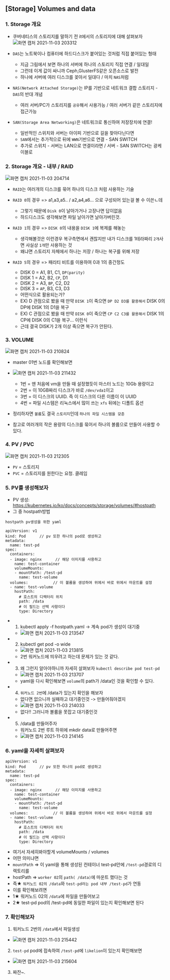 ## [Storage] Volumes and data

### 1. Storage 개요
- 쿠버네티스의 스토리지를 말하기 전 it에서의 스토리지에 대해 살펴보자
![화면 캡처 2021-11-03 203312](https://user-images.githubusercontent.com/62214428/140053043-4de0223c-0c0c-4b3b-befe-9813e904fdbb.png)

- `DAS`는 노트북이나 컴퓨터에 하드디스크가 붙어있는 것처럼 직접 붙어있는 형태
   - 지금 그림에서 보면 하나의 서버에 하나의 스토리지 직접 연결 / 일대일
   - 그런데 이게 값이 싸니까 Ceph,GlusterFS같은 오픈소스로 발전
   - 하나에 서버에 여러 디스크를 꽂아서 일대다 / 마치 `NAS`처럼

- `NAS(Network Attached Storage)`는 IP를 기반으로 네트워크 결합 스토리지 - `DAS`의 반대 개념
   - 여러 서버/PC가 스토리지를 `공유`해서 사용가능 / 여러 서버가 같은 스토리지에 접근가능
   
- `SAN(Storage Area Networking)`은 네트워크로 통신하여 저장장치에 연결!
   - 일반적인 스위치와 서버는 아이피 기반으로 길을 찾아다닌다면 
   - `SAN`에서는 추가적으로 뒤에 `WWN`기반으로 연결 - SAN SWITCH
   - 추가로 스위치 - 서버는 LAN으로 연결이라면 / 서버 - SAN SWITCH는 광케이블로

### 2. Storage 개요 - 내부 / RAID
![화면 캡처 2021-11-03 204714](https://user-images.githubusercontent.com/62214428/140054647-c5e28abb-eb3e-4cb8-a3cc-c442ef9925b0.png)
- `RAID`는 여러개의 디스크를 묶어 하나의 디스크 처럼 사용하는 기술
- `RAID 0`의 경우 => a1,a3,a5.. / a2,a4,a6... 으로 구성되어 있는걸 볼 수 이쓴ㄴ데
   - 그렇기 때문에 `Disk 0`이 날아가거나 고장나면 답이없음
   - 하드디스크도 생각해보면 파일 날아가면 날아가버린것.

- `RAID 1`의 경우 => `DISK 0`의 내용을 `DISK 1`에 복제를 해놓는
   - 생각해볼것은 이런경우 복구측면에서 괜찮지만 내가 디스크를 1테라짜리 `2개`사면 사실상 `1개`만 사용하는 것
   - 왜냐면 스토리지 자체에서 하나는 저장 / 하나는 복구를 위해 저장
- `RAID 5`의 경우 => 패리티 비트를 이용하여 0과 1의 중간정도
   - DISK 0 = A1, B1, C1, `DP(parity)`
   - DISK 1 = A2, B2, `CP`, D1
   - DISK 2 = A3, `BP`, C2, D2
   - DISK 3 = `AP`, B3, C3, D3
   - 어떤식으로 활용되는가?
   - EX) D 관점으로 봤을 때 만약 `DISK 1`이 죽으면 `DP D2 D3를 활용해서` DISK 0의 DP에 DISK 1의 D1을 복구
   - EX) C 관점으로 봤을 때 만약 `DISK 0`이 죽으면 `CP C2 C3를 활용해서` DISK 1의 CP에 DISK 0의 C1을 복구... 이런식
   - 근데 결국 DISK가 2개 이상 죽으면 복구가 안된다.

### 3. VOLUME
![화면 캡처 2021-11-03 210824](https://user-images.githubusercontent.com/62214428/140057312-92dcf95a-1420-4425-9182-eecc2436064f.png)

- master 01번 노드를 확인해보면
- ![화면 캡처 2021-11-03 211432](https://user-images.githubusercontent.com/62214428/140058158-954b0cb1-e239-4c98-9717-700ebd41ef5b.png)
   - 1번 = 맨 처음에 vm을 만들 때 설정했듯이 마스터 노드는 10Gb 용량이고 
   - 2번 = 이 10GB짜리 디스크가 바로 `/dev/vda1`이고
   - 3번 = 이 디스크의 UUID. 즉 이 디스크의 다른 이름이 이 UUID
   - 4번 = 파일 시스템은 리눅스에서 많이 쓰는 `xfs` 뒤에는 디폴트 옵션

- 정리하자면 `볼륨`도 결국 `스토리지`인데 `하나의 파일 시스템을 갖춘` 
- 참고로 여러개의 작은 용량의 디스크를 묶어서 하나의 볼륨으로 만들어 사용할 수 있다.

### 4. PV / PVC
![화면 캡처 2021-11-03 212305](https://user-images.githubusercontent.com/62214428/140059253-334b7a7f-f813-496f-b236-de245975b7e0.png)
- `PV` = 스토리지
- `PVC` = 스토리지를 원한다는 요청. 클레임

### 5. PV를 생성해보자
- PV 생성: https://kubernetes.io/ko/docs/concepts/storage/volumes/#hostpath
- 그 중 hostpath방법
```
hostpath pv생성을 위한 yaml

apiVersion: v1
kind: Pod      // pv 또한 하나의 pod로 생성하고
metadata:
  name: test-pd
spec:
  containers:
  - image: nginx      // 해당 이미지를 사용하고
    name: test-container
    volumeMounts:
    - mountPath: /test-pd
      name: test-volume
  volumes:           // 이 볼륨을 생성하여 위에서 바로 위에서 마운트를 설정
  - name: test-volume
    hostPath:
      # 호스트의 디렉터리 위치
      path: /data
      # 이 필드는 선택 사항이다
      type: Directory
```
- 1. kubectl apply -f hostpath.yaml -> 계속 pod가 생성이 대기중
  - ![화면 캡처 2021-11-03 213547](https://user-images.githubusercontent.com/62214428/140061033-68f1235f-307a-4c88-beec-cf55cb522d00.png)
- 2. kubectl get pod -o wide
  - ![화면 캡처 2021-11-03 213815](https://user-images.githubusercontent.com/62214428/140061399-d12ea746-a38c-4f7e-b729-9a18baaca025.png)
  - 2번 워커노드에 띄우려고 하는데 문제가 있는 것 같다.
- 3. 왜 그런지 알아야하니까 자세히 살펴보자 `kubectl describe pod test-pd`
  - ![화면 캡처 2021-11-03 213707](https://user-images.githubusercontent.com/62214428/140061258-ee59d62e-f45e-4aea-955e-2fabb1106c2e.png)
  - yaml을 다시 확인해보면 `volume`의 path가 /data인 것을 확인할 수 있다.

- 4. `워커노드 2번`에 /data가 있는지 확인을 해보자
  - 없다면 없으니까 실패하고 대기중인것 -> 만들어줘야겠지
  - ![화면 캡처 2021-11-03 214033](https://user-images.githubusercontent.com/62214428/140061688-3dd71fa0-e0f3-48bf-bdc9-34ca513154c2.png)
  - 없다!! 그러니까 볼륨을 못잡고 대기중인것

- 5. /data를 만들어주자
  - 워커노드 2번 루트 하위에 mkdir data로 만들어주면
  - ![화면 캡처 2021-11-03 214145](https://user-images.githubusercontent.com/62214428/140061859-577f2e32-f4c5-43d5-bac4-9faf7f0a4296.png)

### 6. yaml을 자세히 살펴보자
```
apiVersion: v1
kind: Pod      // pv 또한 하나의 pod로 생성하고
metadata:
  name: test-pd
spec:
  containers:
  - image: nginx      // 해당 이미지를 사용하고
    name: test-container
    volumeMounts:
    - mountPath: /test-pd
      name: test-volume
  volumes:           // 이 볼륨을 생성하여 위에서 바로 위에서 마운트를 설정
  - name: test-volume
    hostPath:
      # 호스트의 디렉터리 위치
      path: /data
      # 이 필드는 선택 사항이다
      type: Directory
```
- 여기서 자세히봐야할게 volumeMounts / volumes
- 어떤 의미냐면 
- `mountPath` => 이 yaml을 통해 생성된 컨테이너 test-pd안에 `/test-pd`경로의 디렉토리를
- hostPath => `worker 02`의 `path( /data)`에 마운트 했다는 것
- 즉★ `워커노드 02의 /data`와 `test-pd라는 pod 내부 /test-pd`가 연동
- 이를 확인해보려면 
- 1★ 워커노드 02의 `/data`에 파일을 만들어보고 
- 2★ test-pd pod의 /test-pd에 동일한 파일이 있는지 확인해보면 된다

### 7. 확인해보자
1. 워커노드 2번의 `/data`에서 파일생성
- ![화면 캡처 2021-11-03 215442](https://user-images.githubusercontent.com/62214428/140063650-84b37624-485b-419d-bc4b-ad8edf47874d.png)
2. `test-pd` pod에 접속하여 `/test-pd`에 `likelion`이 있는지 확인해보면
- ![화면 캡처 2021-11-03 215604](https://user-images.githubusercontent.com/62214428/140063827-933f5e25-09d9-4d70-9ae4-2a00268d3082.png)
3. 짜잔~. 
